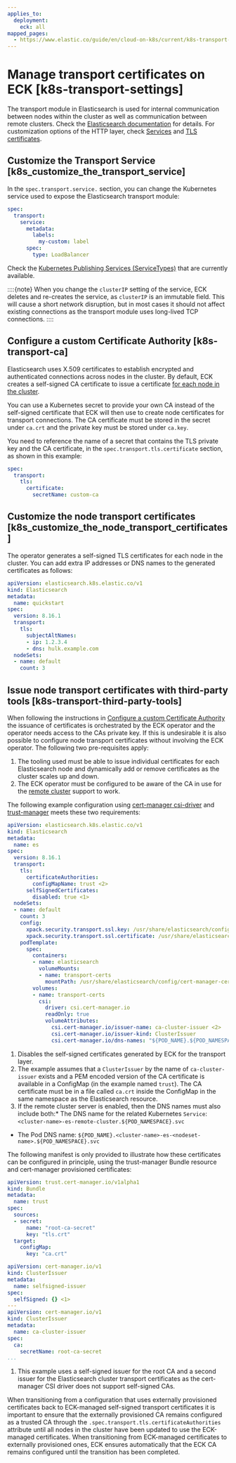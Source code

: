 ```yaml
---
applies_to:
  deployment:
    eck: all
mapped_pages:
  - https://www.elastic.co/guide/en/cloud-on-k8s/current/k8s-transport-settings.html
---
```


# Manage transport certificates on ECK [k8s-transport-settings]

The transport module in Elasticsearch is used for internal communication between nodes within the cluster as well as communication between remote clusters. Check the [Elasticsearch documentation](elasticsearch://reference/elasticsearch/configuration-reference/networking-settings.md) for details. For customization options of the HTTP layer, check [Services](../deploy/cloud-on-k8s/accessing-services.md) and [TLS certificates](/deploy-manage/security/secure-http-communications.md).

## Customize the Transport Service [k8s_customize_the_transport_service]

In the `spec.transport.service.` section, you can change the Kubernetes service used to expose the Elasticsearch transport module:

```yaml
spec:
  transport:
    service:
      metadata:
        labels:
          my-custom: label
      spec:
        type: LoadBalancer
```

Check the [Kubernetes Publishing Services (ServiceTypes)](https://kubernetes.io/docs/concepts/services-networking/service/#publishing-services-service-types) that are currently available.

::::{note}
When you change the `clusterIP` setting of the service, ECK deletes and re-creates the service, as `clusterIP` is an immutable field. This will cause a short network disruption, but in most cases it should not affect existing connections as the transport module uses long-lived TCP connections.
::::


## Configure a custom Certificate Authority [k8s-transport-ca]

Elasticsearch uses X.509 certificates to establish encrypted and authenticated connections across nodes in the cluster. By default, ECK creates a self-signed CA certificate to issue a certificate [for each node in the cluster](/deploy-manage/security/set-up-basic-security.md#encrypt-internode-communication).

You can use a Kubernetes secret to provide your own CA instead of the self-signed certificate that ECK will then use to create node certificates for transport connections. The CA certificate must be stored in the secret under `ca.crt` and the private key must be stored under `ca.key`.

You need to reference the name of a secret that contains the TLS private key and the CA certificate, in the `spec.transport.tls.certificate` section, as shown in this example:

```yaml
spec:
  transport:
    tls:
      certificate:
        secretName: custom-ca
```


## Customize the node transport certificates [k8s_customize_the_node_transport_certificates]

The operator generates a self-signed TLS certificates for each node in the cluster. You can add extra IP addresses or DNS names to the generated certificates as follows:

```yaml
apiVersion: elasticsearch.k8s.elastic.co/v1
kind: Elasticsearch
metadata:
  name: quickstart
spec:
  version: 8.16.1
  transport:
    tls:
      subjectAltNames:
      - ip: 1.2.3.4
      - dns: hulk.example.com
  nodeSets:
  - name: default
    count: 3
```


## Issue node transport certificates with third-party tools [k8s-transport-third-party-tools]

When following the instructions in [Configure a custom Certificate Authority](#k8s-transport-ca) the issuance of certificates is orchestrated by the ECK operator and the operator needs access to the CAs private key. If this is undesirable it is also possible to configure node transport certificates without involving the ECK operator. The following two pre-requisites apply:

1. The tooling used must be able to issue individual certificates for each Elasticsearch node and dynamically add or remove certificates as the cluster scales up and down.
2. The ECK operator must be configured to be aware of the CA in use for the [remote cluster](../remote-clusters/eck-remote-clusters.md#k8s-remote-clusters-connect-external) support to work.

The following example configuration using [cert-manager csi-driver](https://cert-manager.io/docs/projects/csi-driver/) and [trust-manager](https://cert-manager.io/docs/projects/trust-manager/) meets these two requirements:

```yaml
apiVersion: elasticsearch.k8s.elastic.co/v1
kind: Elasticsearch
metadata:
  name: es
spec:
  version: 8.16.1
  transport:
    tls:
      certificateAuthorities:
        configMapName: trust <2>
      selfSignedCertificates:
        disabled: true <1>
  nodeSets:
  - name: default
    count: 3
    config:
      xpack.security.transport.ssl.key: /usr/share/elasticsearch/config/cert-manager-certs/tls.key
      xpack.security.transport.ssl.certificate: /usr/share/elasticsearch/config/cert-manager-certs/tls.crt
    podTemplate:
      spec:
        containers:
        - name: elasticsearch
          volumeMounts:
          - name: transport-certs
            mountPath: /usr/share/elasticsearch/config/cert-manager-certs
        volumes:
        - name: transport-certs
          csi:
            driver: csi.cert-manager.io
            readOnly: true
            volumeAttributes:
              csi.cert-manager.io/issuer-name: ca-cluster-issuer <2>
              csi.cert-manager.io/issuer-kind: ClusterIssuer
              csi.cert-manager.io/dns-names: "${POD_NAME}.${POD_NAMESPACE}.svc.cluster.local" <3>
```

1. Disables the self-signed certificates generated by ECK for the transport layer.
2. The example assumes that a `ClusterIssuer` by the name of `ca-cluster-issuer` exists and a PEM encoded version of the CA certificate is available in a ConfigMap (in the example named `trust`).  The CA certificate must be in a file called `ca.crt` inside the ConfigMap in the same namespace as the Elasticsearch resource.
3. If the remote cluster server is enabled, then the DNS names must also include both:* The DNS name for the related Kubernetes `Service`: `<cluster-name>-es-remote-cluster.${POD_NAMESPACE}.svc`
* The Pod DNS name: `${POD_NAME}.<cluster-name>-es-<nodeset-name>.${POD_NAMESPACE}.svc`

The following manifest is only provided to illustrate how these certificates can be configured in principle, using the trust-manager Bundle resource and cert-manager provisioned certificates:

```yaml
apiVersion: trust.cert-manager.io/v1alpha1
kind: Bundle
metadata:
  name: trust
spec:
  sources:
  - secret:
      name: "root-ca-secret"
      key: "tls.crt"
  target:
    configMap:
      key: "ca.crt"

apiVersion: cert-manager.io/v1
kind: ClusterIssuer
metadata:
  name: selfsigned-issuer
spec:
  selfSigned: {} <1>
---
apiVersion: cert-manager.io/v1
kind: ClusterIssuer
metadata:
  name: ca-cluster-issuer
spec:
  ca:
    secretName: root-ca-secret
...
```

1. This example uses a self-signed issuer for the root CA and a second issuer for the Elasticsearch cluster transport certificates as the cert-manager CSI driver does not support self-signed CAs.


When transitioning from a configuration that uses externally provisioned certificates back to ECK-managed self-signed transport certificates it is important to ensure that the externally provisioned CA remains configured as a trusted CA through the `.spec.transport.tls.certificateAuthorities` attribute until all nodes in the cluster have been updated to use the ECK-managed certificates. When transitioning from ECK-managed certificates to externally provisioned ones, ECK ensures automatically that the ECK CA remains configured until the transition has been completed.


